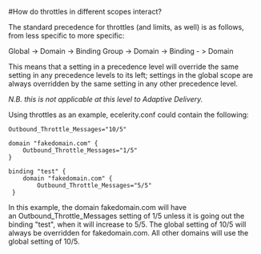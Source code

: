#How do throttles in different scopes interact?

The standard precedence for throttles (and limits, as well) is as follows, from less specific to more specific:

Global -> Domain -> Binding Group -> Domain -> Binding - > Domain

This means that a setting in a precedence level will override the same setting in any precedence levels to its left; settings in the global scope are always overridden by the same setting in any other precedence level.

*N.B. this is not applicable at this level to Adaptive Delivery.*

Using throttles as an example, ecelerity.conf could contain the following:

```
Outbound_Throttle_Messages="10/5"

domain "fakedomain.com" {
    Outbound_Throttle_Messages="1/5"
}

binding "test" {
    domain "fakedomain.com" {
        Outbound_Throttle_Messages="5/5"
 }
```

In this example, the domain fakedomain.com will have an Outbound_Throttle_Messages setting of 1/5 unless it is going out the binding "test", when it will increase to 5/5. The global setting of 10/5 will always be overridden for fakedomain.com. All other domains will use the global setting of 10/5.